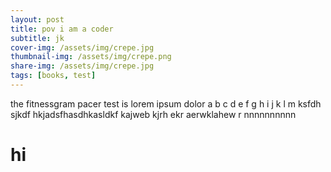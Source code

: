 ```yaml
---
layout: post
title: pov i am a coder
subtitle: jk
cover-img: /assets/img/crepe.jpg
thumbnail-img: /assets/img/crepe.png
share-img: /assets/img/crepe.jpg
tags: [books, test]
---
```


the fitnessgram pacer test is lorem ipsum dolor a b c d e f g h i j k l m ksfdh sjkdf hkjadsfhasdhkasldkf kajweb kjrh ekr aerwklahew r nnnnnnnnnn
# hi 